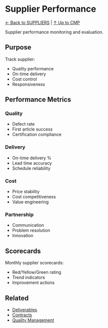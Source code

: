 # Supplier Performance

[← Back to SUPPLIERS](../README.md) | [↑ Up to CMP](../../README.md)

Supplier performance monitoring and evaluation.

## Purpose

Track supplier:
- Quality performance
- On-time delivery
- Cost control
- Responsiveness

## Performance Metrics

### Quality
- Defect rate
- First article success
- Certification compliance

### Delivery
- On-time delivery %
- Lead time accuracy
- Schedule reliability

### Cost
- Price stability
- Cost competitiveness
- Value engineering

### Partnership
- Communication
- Problem resolution
- Innovation

## Scorecards

Monthly supplier scorecards:
- Red/Yellow/Green rating
- Trend indicators
- Improvement actions

## Related

- [Deliverables](../DELIVERABLES/)
- [Contracts](../CONTRACTS/)
- [Quality Management](../../QUALITY/)
